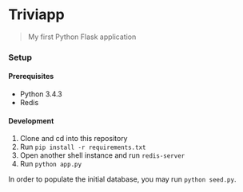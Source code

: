 # Triviapp

> My first Python Flask application

### Setup

#### Prerequisites

* Python 3.4.3
* Redis

#### Development

1. Clone and cd into this repository
2. Run `pip install -r requirements.txt`
3. Open another shell instance and run `redis-server`
4. Run `python app.py`

In order to populate the initial database, you may run `python seed.py`.
